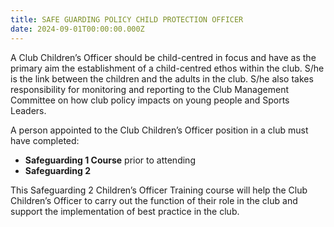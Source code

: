 ```yaml
---
title: SAFE GUARDING POLICY CHILD PROTECTION OFFICER
date: 2024-09-01T00:00:00.000Z
---
```

A Club Children’s Officer should be child-centred in focus and have as the primary aim the establishment of a child-centred ethos within the club. S/he is the link between the children and the adults in the club. S/he also takes responsibility for monitoring and reporting to the Club Management Committee on how club policy impacts on young people and Sports Leaders.

A person appointed to the Club Children’s Officer position in a club must have completed:

- **Safeguarding 1 Course** prior to attending  
- **Safeguarding 2**  

This Safeguarding 2 Children’s Officer Training course will help the Club Children’s Officer to carry out the function of their role in the club and support the implementation of best practice in the club.
